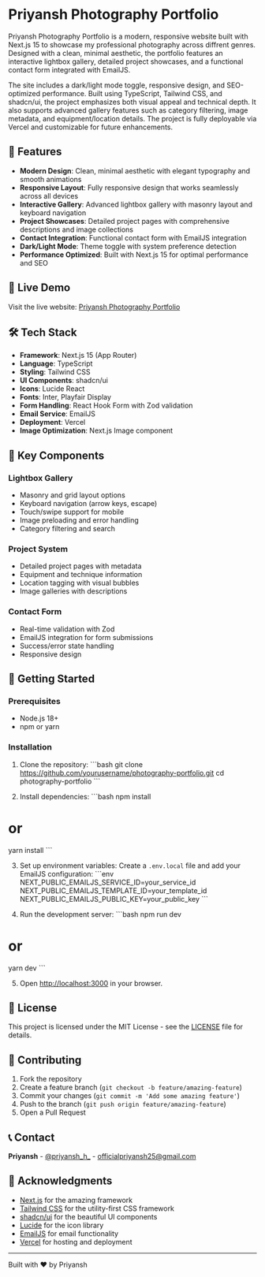 # Priyansh Photography Portfolio

Priyansh Photography Portfolio is a modern, responsive website built with Next.js 15 to showcase my professional photography across diffrent genres. Designed with a clean, minimal aesthetic, the portfolio features an interactive lightbox gallery, detailed project showcases, and a functional contact form integrated with EmailJS.

The site includes a dark/light mode toggle, responsive design, and SEO-optimized performance. Built using TypeScript, Tailwind CSS, and shadcn/ui, the project emphasizes both visual appeal and technical depth. It also supports advanced gallery features such as category filtering, image metadata, and equipment/location details. The project is fully deployable via Vercel and customizable for future enhancements.

## 🌟 Features

- **Modern Design**: Clean, minimal aesthetic with elegant typography and smooth animations
- **Responsive Layout**: Fully responsive design that works seamlessly across all devices
- **Interactive Gallery**: Advanced lightbox gallery with masonry layout and keyboard navigation
- **Project Showcases**: Detailed project pages with comprehensive descriptions and image collections
- **Contact Integration**: Functional contact form with EmailJS integration
- **Dark/Light Mode**: Theme toggle with system preference detection
- **Performance Optimized**: Built with Next.js 15 for optimal performance and SEO

## 🚀 Live Demo

Visit the live website: [Priyansh Photography Portfolio](https://priyansh-photography-portfolio.vercel.app/)

## 🛠️ Tech Stack

- **Framework**: Next.js 15 (App Router)
- **Language**: TypeScript
- **Styling**: Tailwind CSS
- **UI Components**: shadcn/ui
- **Icons**: Lucide React
- **Fonts**: Inter, Playfair Display
- **Form Handling**: React Hook Form with Zod validation
- **Email Service**: EmailJS
- **Deployment**: Vercel
- **Image Optimization**: Next.js Image component

## 🎨 Key Components

### Lightbox Gallery
- Masonry and grid layout options
- Keyboard navigation (arrow keys, escape)
- Touch/swipe support for mobile
- Image preloading and error handling
- Category filtering and search

### Project System
- Detailed project pages with metadata
- Equipment and technique information
- Location tagging with visual bubbles
- Image galleries with descriptions

### Contact Form
- Real-time validation with Zod
- EmailJS integration for form submissions
- Success/error state handling
- Responsive design

## 🚀 Getting Started

### Prerequisites
- Node.js 18+ 
- npm or yarn

### Installation

1. Clone the repository:
\`\`\`bash
git clone https://github.com/yourusername/photography-portfolio.git
cd photography-portfolio
\`\`\`

2. Install dependencies:
\`\`\`bash
npm install
# or
yarn install
\`\`\`

3. Set up environment variables:
Create a `.env.local` file and add your EmailJS configuration:
\`\`\`env
NEXT_PUBLIC_EMAILJS_SERVICE_ID=your_service_id
NEXT_PUBLIC_EMAILJS_TEMPLATE_ID=your_template_id
NEXT_PUBLIC_EMAILJS_PUBLIC_KEY=your_public_key
\`\`\`

4. Run the development server:
\`\`\`bash
npm run dev
# or
yarn dev
\`\`\`

5. Open [http://localhost:3000](http://localhost:3000) in your browser.

## 📄 License

This project is licensed under the MIT License - see the [LICENSE](LICENSE) file for details.

## 🤝 Contributing

1. Fork the repository
2. Create a feature branch (`git checkout -b feature/amazing-feature`)
3. Commit your changes (`git commit -m 'Add some amazing feature'`)
4. Push to the branch (`git push origin feature/amazing-feature`)
5. Open a Pull Request

## 📞 Contact

**Priyansh** - [@priyansh_h_](https://instagram.com/priyansh_h_) - officialpriyansh25@gmail.com

## 🙏 Acknowledgments

- [Next.js](https://nextjs.org/) for the amazing framework
- [Tailwind CSS](https://tailwindcss.com/) for the utility-first CSS framework
- [shadcn/ui](https://ui.shadcn.com/) for the beautiful UI components
- [Lucide](https://lucide.dev/) for the icon library
- [EmailJS](https://www.emailjs.com/) for email functionality
- [Vercel](https://vercel.com/) for hosting and deployment

---

Built with ❤️ by Priyansh
